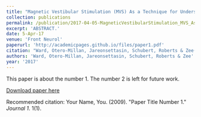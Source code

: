 ```yaml
---
title: "Magnetic Vestibular Stimulation (MVS) As a Technique for Understanding the Normal and Diseased Labyrinth."
collection: publications
permalink: /publication/2017-04-05-MagneticVestibularStimulation_MVS_AsATechniqueForUnderstandingT
excerpt: 'ABSTRACT.'
date: 5-Apr-17
venue: 'Front Neurol'
paperurl: 'http://academicpages.github.io/files/paper1.pdf'
citation: "Ward, Otero-Millan, Jareonsettasin, Schubert, Roberts & Zee(2020) Magnetic Vestibular Stimulation (MVS) As a Technique for Understanding the Normal and Diseased Labyrinth.. Front Neurol. 2017 Apr 5;8:122. "
authors: 'Ward, Otero-Millan, Jareonsettasin, Schubert, Roberts & Zee'
year: '2017'
---
```

This paper is about the number 1. The number 2 is left for future work.

[Download paper here](http://academicpages.github.io/files/paper1.pdf)

Recommended citation: Your Name, You. (2009). "Paper Title Number 1." <i>Journal 1</i>. 1(1).

